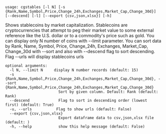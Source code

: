 ```
usage: cgstables [-l N] [-s {Rank,Name,Symbol,Price,Change_24h,Exchanges,Market_Cap,Change_30d}] [--descend] [-l] [--export {csv,json,xlsx}] [-h]
```

Shows stablecoins by market capitalization. Stablecoins are cryptocurrencies that attempt to peg their market value to some external reference like
the U.S. dollar or to a commodity's price such as gold. You can display only N number of coins with --limit parameter. You can sort data by Rank,
Name, Symbol, Price, Change_24h, Exchanges, Market_Cap, Change_30d with --sort and also with --descend flag to sort descending. Flag --urls will
display stablecoins urls

```
optional arguments:
  -l N, --limit N     display N number records (default: 15)
  -s {Rank,Name,Symbol,Price,Change_24h,Exchanges,Market_Cap,Change_30d}, --sort {Rank,Name,Symbol,Price,Change_24h,Exchanges,Market_Cap,Change_30d}
                        Sort by given column. Default: Rank (default: Rank)
  --descend             Flag to sort in descending order (lowest first) (default: True)
  -u, --urls           Flag to show urls (default: False)
  --export {csv,json,xlsx}
                        Export dataframe data to csv,json,xlsx file (default: )
  -h, --help            show this help message (default: False)
```
